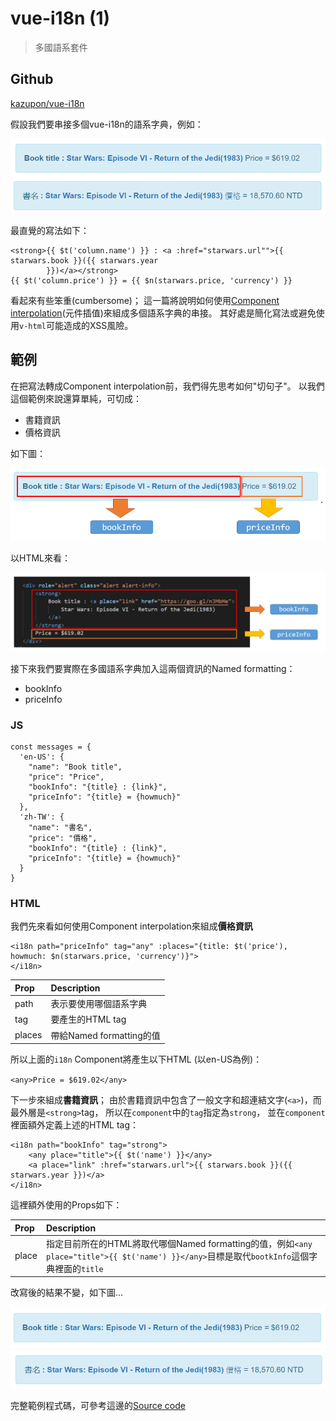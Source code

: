 # vue-i18n (1)

> 多國語系套件

## Github

[kazupon/vue-i18n](https://github.com/kazupon/vue-i18n)


假設我們要串接多個vue-i18n的語系字典，例如：

![](assets/001.png)
![](assets/002.png)

最直覺的寫法如下：
```
<strong>{{ $t('column.name') }} : <a :href="starwars.url"">{{ starwars.book }}({{ starwars.year
        }})</a></strong>
{{ $t('column.price') }} = {{ $n(starwars.price, 'currency') }}
```

看起來有些笨重(cumbersome)；
這一篇將說明如何使用[Component interpolation](http://kazupon.github.io/vue-i18n/guide/interpolation.html)(元件插值)來組成多個語系字典的串接。
其好處是簡化寫法或避免使用`v-html`可能造成的XSS風險。


## 範例

在把寫法轉成Component interpolation前，我們得先思考如何"切句子"。
以我們這個範例來說還算單純，可切成：
- 書籍資訊
- 價格資訊

如下圖：

![](assets/003.png)

以HTML來看：

![](assets/004.png)


接下來我們要實際在多國語系字典加入這兩個資訊的Named formatting：
- bookInfo
- priceInfo

### JS

```
const messages = {
  'en-US': {
    "name": "Book title",
    "price": "Price",
    "bookInfo": "{title} : {link}",
    "priceInfo": "{title} = {howmuch}"
  },
  'zh-TW': {
    "name": "書名",
    "price": "價格",
    "bookInfo": "{title} : {link}",
    "priceInfo": "{title} = {howmuch}"
  }
}
```

### HTML

我們先來看如何使用Component interpolation來組成**價格資訊**

```
<i18n path="priceInfo" tag="any" :places="{title: $t('price'), howmuch: $n(starwars.price, 'currency')}">
</i18n>
```

| Prop | Description |
|:-----|:------------|
| path | 表示要使用哪個語系字典 |
| tag | 要產生的HTML tag |
| places | 帶給Named formatting的值 |

所以上面的`i18n` Component將產生以下HTML (以en-US為例)：

`<any>Price = $619.02</any>`


下一步來組成**書籍資訊**；
由於書籍資訊中包含了一般文字和超連結文字(`<a>`)，而最外層是`<strong>`tag，
所以在`component`中的`tag`指定為`strong`，
並在`component`裡面額外定義上述的HTML tag：

```
<i18n path="bookInfo" tag="strong">
    <any place="title">{{ $t('name') }}</any>
    <a place="link" :href="starwars.url">{{ starwars.book }}({{ starwars.year }})</a>
</i18n>
```

這裡額外使用的Props如下：

| Prop | Description |
|:-----|:------------|
| place | 指定目前所在的HTML將取代哪個Named formatting的值，例如`<any place="title">{{ $t('name') }}</any>`目標是取代`bootkInfo`這個字典裡面的`title` |


改寫後的結果不變，如下圖...

![](assets/005.png)
![](assets/006.png)




完整範例程式碼，可參考這邊的[Source code](https://github.com/KarateJB/eBooks/tree/master/Vue.js/07.%20vue-i18n%20(4)/sample%20code)

